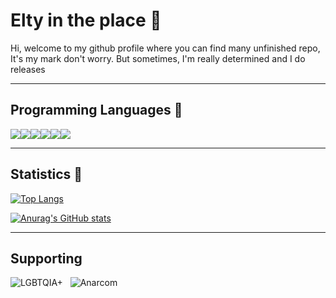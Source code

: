 # Elty in the place 🌠

Hi, welcome to my github profile where you can find many unfinished repo, It's my mark don't worry. But sometimes, I'm really determined and I do releases

---

## Programming Languages 🌌

![](https://img.icons8.com/color/50/000000/java-coffee-cup-logo--v1.png)![](https://img.icons8.com/color/48/000000/ruby-programming-language.png)![](https://img.icons8.com/color/48/000000/python--v1.png)![](https://img.icons8.com/color/48/000000/javascript--v1.png)![](https://img.icons8.com/color/48/000000/c-sharp-logo.png)![](https://img.icons8.com/color/48/000000/c-programming.png)

---

## Statistics 🎇

[![Top Langs](https://github-readme-stats.vercel.app/api/top-langs/?username=EltyDev&theme=tokyonight)](https://github.com/anuraghazra/github-readme-stats)

[![Anurag's GitHub stats](https://github-readme-stats.vercel.app/api?username=EltyDev&theme=tokyonight)](https://github.com/anuraghazra/github-readme-stats)

---

## Supporting
![LGBTQIA+](https://upload.wikimedia.org/wikipedia/commons/thumb/6/60/Intersex-inclusive_pride_flag.svg/250px-Intersex-inclusive_pride_flag.svg.png)
&nbsp;
![Anarcom](https://upload.wikimedia.org/wikipedia/commons/thumb/d/d3/Anarchist_flag.svg/255px-Anarchist_flag.svg.png)
